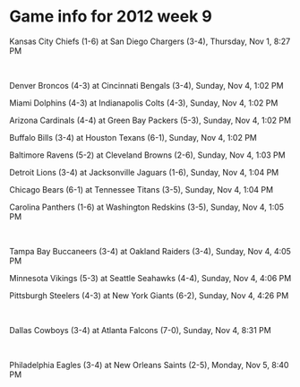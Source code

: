 # Game info for 2012 week 9

Kansas City Chiefs (1-6) at San Diego Chargers (3-4), Thursday, Nov 1, 8:27 PM


<br/>

Denver Broncos (4-3) at Cincinnati Bengals (3-4), Sunday, Nov 4, 1:02 PM

Miami Dolphins (4-3) at Indianapolis Colts (4-3), Sunday, Nov 4, 1:02 PM

Arizona Cardinals (4-4) at Green Bay Packers (5-3), Sunday, Nov 4, 1:02 PM

Buffalo Bills (3-4) at Houston Texans (6-1), Sunday, Nov 4, 1:02 PM

Baltimore Ravens (5-2) at Cleveland Browns (2-6), Sunday, Nov 4, 1:03 PM

Detroit Lions (3-4) at Jacksonville Jaguars (1-6), Sunday, Nov 4, 1:04 PM

Chicago Bears (6-1) at Tennessee Titans (3-5), Sunday, Nov 4, 1:04 PM

Carolina Panthers (1-6) at Washington Redskins (3-5), Sunday, Nov 4, 1:05 PM


<br/>

Tampa Bay Buccaneers (3-4) at Oakland Raiders (3-4), Sunday, Nov 4, 4:05 PM

Minnesota Vikings (5-3) at Seattle Seahawks (4-4), Sunday, Nov 4, 4:06 PM

Pittsburgh Steelers (4-3) at New York Giants (6-2), Sunday, Nov 4, 4:26 PM


<br/>

Dallas Cowboys (3-4) at Atlanta Falcons (7-0), Sunday, Nov 4, 8:31 PM


<br/>

Philadelphia Eagles (3-4) at New Orleans Saints (2-5), Monday, Nov 5, 8:40 PM

